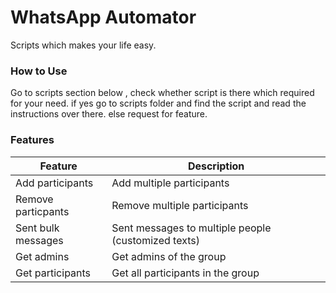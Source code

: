 # WhatsApp Automator

Scripts which makes your life easy.

### How to Use

Go to scripts section below , 
check whether script is there which required for your need.
if yes go to scripts folder and find the script and read the instructions over there.
else request for feature.

### Features

| Feature               | Description                                              |
| --------------------- | ---------------------------------                        |  
| Add participants      | Add multiple participants                                |             
| Remove particpants    | Remove multiple participants                             |
| Sent bulk messages    | Sent messages to multiple people (customized texts)      |
| Get admins            | Get admins of the group                                  |
| Get participants      | Get all participants in the group                        |
 

